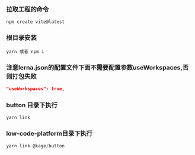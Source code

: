 ### 拉取工程的命令
```
npm create vite@latest
```
### 根目录安装
```
yarn 或者 npm i
```

### 注意lerna.json的配置文件下面不需要配置参数useWorkspaces,否则打包失败
```json
"useWorkspaces": true,
```

### button 目录下执行
```
yarn link
```

### low-code-platform目录下执行
```js
yarn link @kage/button
```